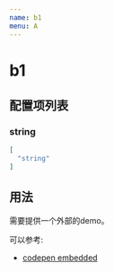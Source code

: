 ```yaml
---
name: b1
menu: A
---
```

 


# b1



## 配置项列表

 
### string

```JSON
[
  "string"
]
```



## 用法

需要提供一个外部的demo。

可以参考:
* [codepen embedded](https://blog.codepen.io/documentation/embedded-pens/)
